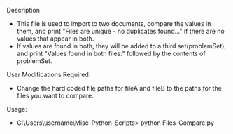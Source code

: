 Description
- This file is used to import to two documents, compare the values in them, and print "Files are unique - no duplicates found..." if there are no values that appear in both.
- If values are found in both, they will be added to a third set(problemSet), and print "Values found in both files:" followed by the contents of problemSet.

User Modifications Required:
- Change the hard coded file paths for fileA and fileB to the paths for the files you want to compare.

Usage:
-  C:\Users\username\Misc-Python-Scripts> python Files-Compare.py
